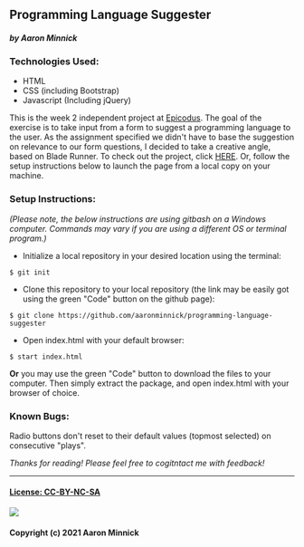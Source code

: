 ## Programming Language Suggester
#### _by Aaron Minnick_
### Technologies Used:
* HTML
* CSS (including Bootstrap)
* Javascript (Including jQuery)

This is the week 2 independent project at [Epicodus](https://www.epicodus.com). The goal of the exercise is to take input from a form to suggest a programming language to the user. As the assignment specified we didn't have to base the suggestion on relevance to our form questions, I decided to take a creative angle, based on Blade Runner. To check out the project, click [HERE](https://aaronminnick.github.io/programming-language-suggester/). Or, follow the setup instructions below to launch the page from a local copy on your machine.

### Setup Instructions:
_(Please note, the below instructions are using gitbash on a Windows computer. Commands may vary if you are using a different OS or terminal program.)_
* Initialize a local repository in your desired location using the terminal:
```
$ git init
```
* Clone this repository to your local repository (the link may be easily got using the green "Code" button on the github page):
```
$ git clone https://github.com/aaronminnick/programming-language-suggester
```
* Open index.html with your default browser:
```
$ start index.html
```
**Or** you may use the green "Code" button to download the files to your computer. Then simply extract the package, and open index.html with your browser of choice.

### Known Bugs:
Radio buttons don't reset to their default values (topmost selected) on consecutive "plays".

_Thanks for reading! Please feel free to cogitntact me with feedback!_
***
#### [License: CC-BY-NC-SA](https://creativecommons.org/licenses/by-nc-sa/4.0/legalcode)
![](https://licensebuttons.net/l/by-nc-sa/3.0/88x31.png)
#### Copyright (c) 2021 Aaron Minnick